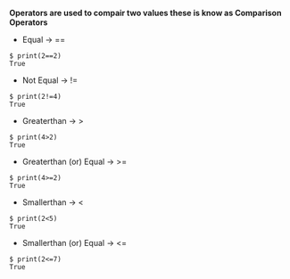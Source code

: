 **Operators are used to compair two values these is know as Comparison Operators**  
- Equal -> ==  
```console  
$ print(2==2)  
True   
```  
- Not Equal -> !=  
```console  
$ print(2!=4)  
True 
```   
- Greaterthan -> >    
```console  
$ print(4>2)  
True 
```  
- Greaterthan (or) Equal -> >=   
```console  
$ print(4>=2)  
True 
```  
- Smallerthan -> <    
```console  
$ print(2<5)  
True 
```  
- Smallerthan (or) Equal -> <=    
```console  
$ print(2<=7)  
True 
```  